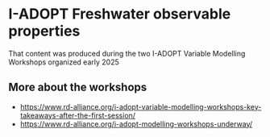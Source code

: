# I-ADOPT Freshwater observable properties

That content was produced during the two I-ADOPT Variable Modelling Workshops organized early 2025

## More about the workshops

- https://www.rd-alliance.org/i-adopt-variable-modelling-workshops-key-takeaways-after-the-first-session/ 
- https://www.rd-alliance.org/i-adopt-modelling-workshops-underway/
